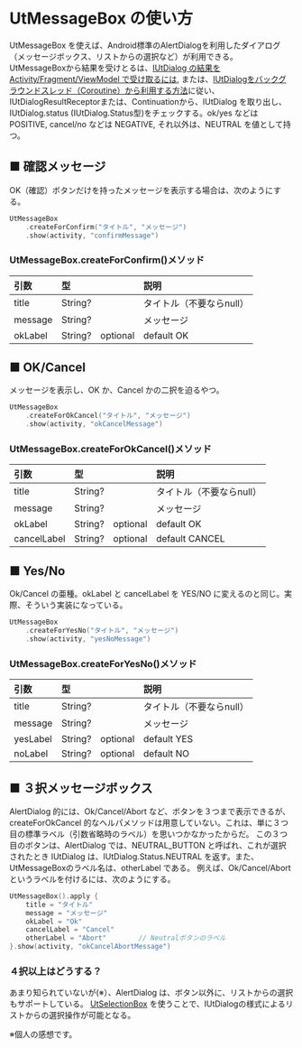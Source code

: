 # UtMessageBox の使い方

UtMessageBox を使えば、Android標準のAlertDialogを利用したダイアログ（メッセージボックス、リストからの選択など）が利用できる。
UtMessageBoxから結果を受けとるは、[IUtDialog の結果を Activity/Fragment/ViewModel で受け取るには](./dialog_management.md), または、[IUtDialogをバックグラウンドスレッド（Coroutine）から利用する方法](./task.md)に従い、IUtDialogResultReceptorまたは、Continuationから、IUtDialog を取り出し、IUtDialog.status (IUtDialog.Status型)をチェックする。ok/yes などは POSITIVE, cancel/no などは NEGATIVE, それ以外は、NEUTRAL を値として持つ。

## ■ 確認メッセージ

OK（確認）ボタンだけを持ったメッセージを表示する場合は、次のようにする。

```Kotlin
UtMessageBox
    .createForConfirm("タイトル", "メッセージ")
    .show(activity, "confirmMessage")
```

### UtMessageBox.createForConfirm()メソッド

|引数|型||説明|
|:---|:---|:---|:---|
|title|String?||タイトル（不要ならnull）|
|message|String?||メッセージ|
|okLabel|String?|optional|default OK|

## ■ OK/Cancel

メッセージを表示し、OK か、Cancel かの二択を迫るやつ。

```Kotlin
UtMessageBox
    .createForOkCancel("タイトル", "メッセージ")
    .show(activity, "okCancelMessage")
```

### UtMessageBox.createForOkCancel()メソッド

|引数|型||説明|
|:---|:---|:---|:---|
|title|String?||タイトル（不要ならnull）|
|message|String?||メッセージ|
|okLabel|String?|optional|default OK|
|cancelLabel|String?|optional|default CANCEL|

## ■ Yes/No

Ok/Cancel の亜種。okLabel と cancelLabel を YES/NO に変えるのと同じ。実際、そういう実装になっている。

```Kotlin
UtMessageBox
    .createForYesNo("タイトル", "メッセージ")
    .show(activity, "yesNoMessage")
```

### UtMessageBox.createForYesNo()メソッド
|引数|型||説明|
|:---|:---|:---|:---|
|title|String?||タイトル（不要ならnull）|
|message|String?||メッセージ|
|yesLabel|String?|optional|default YES|
|noLabel|String?|optional|default NO|

## ■ ３択メッセージボックス

AlertDialog 的には、Ok/Cancel/Abort など、ボタンを３つまで表示できるが、createForOkCancel 的なヘルパメソッドは用意していない。これは、単に３つ目の標準ラベル（引数省略時のラベル）を思いつかなかったからだ。
この３つ目のボタンは、AlertDialog では、NEUTRAL_BUTTON と呼ばれ、これが選択されたとき IUtDialog は、IUtDialog.Status.NEUTRAL を返す。また、UtMessageBoxのラベル名は、otherLabel である。
例えば、Ok/Cancel/Abort というラベルを付けるには、次のようにする。

```Kotlin
UtMessageBox().apply {
    title = "タイトル"
    message = "メッセージ"
    okLabel = "Ok"
    cancelLabel = "Cancel"
    otherLabel = "Abort"        // Neutralボタンのラベル
}.show(activity, "okCancelAbortMessage")
```

### ４択以上はどうする？

あまり知られていないが(※）、AlertDialog は、ボタン以外に、リストからの選択もサポートしている。
[UtSelectionBox](./selection_box.md) を使うことで、IUtDialogの様式によるリストからの選択操作が可能となる。

※個人の感想です。
